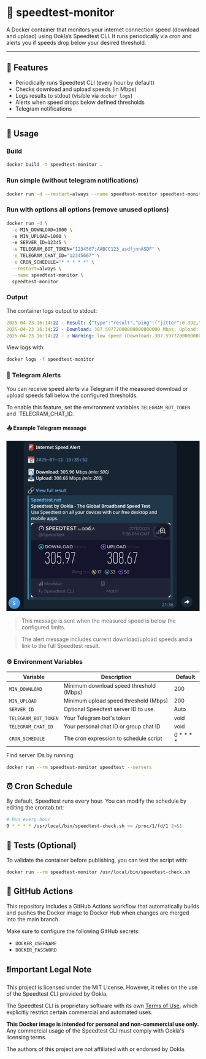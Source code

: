 # 📡 speedtest-monitor

A Docker container that monitors your internet connection speed (download and upload) using Ookla’s Speedtest CLI. It runs periodically via cron and alerts you if speeds drop below your desired threshold.

---

## 🚀 Features

- Periodically runs Speedtest CLI (every hour by default)
- Checks download and upload speeds (in Mbps)
- Logs results to stdout (visible via `docker logs`)
- Alerts when speed drops below defined thresholds
- Telegram notifications

---

## 🐳 Usage

### Build
```bash
docker build -t speedtest-monitor .
```
### Run simple (without telegram notifications)
```bash
docker run -d --restart=always --name speedtest-monitor speedtest-monitor
```
### Run with options all options (remove unused options)

```bash
docker run -d \
  -e MIN_DOWNLOAD=1000 \ 
  -e MIN_UPLOAD=1000 \ 
  -e SERVER_ID=12345 \
  -e TELEGRAM_BOT_TOKEN="1234567:AABCC123_asdfjnnASDF" \
  -e TELEGRAM_CHAT_ID="12345667" \
  -e CRON_SCHEDULE="* * * * *" \
  --restart=always \
  --name speedtest-monitor \
  speedtest-monitor
```

### Output
The container logs output to stdout:

```yaml
2025-04-23 16:14:22 - Result: {"type":"result","ping":{"jitter":0.392,"latency":16.106,"low":15.971,"high":16.716},"download":{"bandwidth":38449715,"bytes":304397280,"elapsed":8002,"latency":{"iqm":33.063,"low":16.268,"high":67.449,"jitter":3.069}},"upload":{"bandwidth":38688161,"bytes":389129091,"elapsed":10314,"latency":{"iqm":51.215,"low":17.163,"high":143.069,"jitter":5.956}},...}
2025-04-23 16:14:22 - Download: 307.59772000000000000000 Mbps, Upload: 309.50528800000000000000 Mbps
2025-04-23 16:14:22 - ⚠️ Warning: low speed (Download: 307.59772000000000000000, Upload: 309.50528800000000000000) threshold (Download: 1000, Upload: 200)
```

View logs with:
```bash
docker logs -f speedtest-monitor
```
### 📣 Telegram Alerts

You can receive speed alerts via Telegram if the measured download or upload speeds fall below the configured thresholds.

To enable this feature, set the environment variables `TELEGRAM_BOT_TOKEN` and `TELEGRAM_CHAT_ID.

#### 📤 Example Telegram message

![Telegram Alert Screenshot](docs/telegram-alert.png)

> This message is sent when the measured speed is below the configured limits.

> The alert message includes current download/upload speeds and a link to the full Speedtest result.


### ⚙️ Environment Variables

| Variable | Description                            | Default |
|---------|----------------------------------------|---------|
| `MIN_DOWNLOAD` | Minimum download speed threshold (Mbps) | 200     |
| `MIN_UPLOAD` | Minimum upload speed threshold (Mbps)  | 200     |
| `SERVER_ID` | Optional Speedtest server ID to use.   | Auto    |
| `TELEGRAM_BOT_TOKEN`  | Your Telegram bot's token              | void |
| `TELEGRAM_CHAT_ID`    | Your personal chat ID or group chat ID | void |
| `CRON_SCHEDULE`      | The cron expression to schedule script | 0 * * * * |

Find server IDs by running:
```bash
docker run --rm speedtest-monitor speedtest --servers
```

## ⏰ Cron Schedule
By default, Speedtest runs every hour. You can modify the schedule by editing the crontab.txt:
```bash
# Run every hour
0 * * * * /usr/local/bin/speedtest-check.sh >> /proc/1/fd/1 2>&1
```

## 🧪 Tests (Optional)
To validate the container before publishing, you can test the script with:

```bash
docker run --rm speedtest-monitor /usr/local/bin/speedtest-check.sh
```

## 📡 GitHub Actions
This repository includes a GitHub Actions workflow that automatically builds and pushes the Docker image to Docker Hub when changes are merged into the main branch.

Make sure to configure the following GitHub secrets:
- `DOCKER_USERNAME`
- `DOCKER_PASSWORD`


## ❗️Important Legal Note

This project is licensed under the MIT License. However, it relies on the use of the Speedtest CLI provided by Ookla.

The Speedtest CLI is proprietary software with its own [Terms of Use](https://www.speedtest.net/terms), which explicitly restrict certain commercial and automated uses.

**This Docker image is intended for personal and non-commercial use only.** Any commercial usage of the Speedtest CLI must comply with Ookla's licensing terms.

The authors of this project are not affiliated with or endorsed by Ookla.

